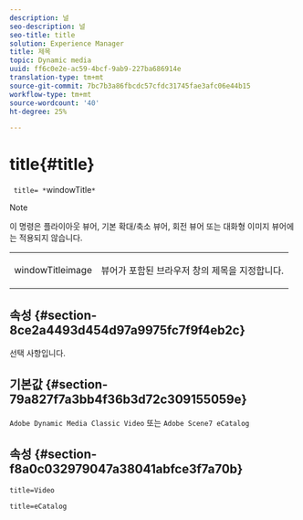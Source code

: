 ```yaml
---
description: 널
seo-description: 널
seo-title: title
solution: Experience Manager
title: 제목
topic: Dynamic media
uuid: ff6c0e2e-ac59-4bcf-9ab9-227ba686914e
translation-type: tm+mt
source-git-commit: 7bc7b3a86fbcdc57cfdc31745fae3afc06e44b15
workflow-type: tm+mt
source-wordcount: '40'
ht-degree: 25%

---
```



# title{#title}

` title= *`windowTitle`*`

>[!NOTE]
>
>이 명령은 플라이아웃 뷰어, 기본 확대/축소 뷰어, 회전 뷰어 또는 대화형 이미지 뷰어에는 적용되지 않습니다.

<table id="table_406072054CBA4A7BAC8E7AD45E361D37"> 
 <tbody> 
  <tr> 
   <td colname="col1"> <p> <span class="codeph"> <span class="varname"> windowTitleimage</span> </span> </p> </td> 
   <td colname="col2"> <p>뷰어가 포함된 브라우저 창의 제목을 지정합니다. </p> </td> 
  </tr> 
 </tbody> 
</table>

## 속성 {#section-8ce2a4493d454d97a9975fc7f9f4eb2c}

선택 사항입니다.

## 기본값 {#section-79a827f7a3bb4f36b3d72c309155059e}

`Adobe Dynamic Media Classic Video` 또는 `Adobe Scene7 eCatalog`

## 속성 {#section-f8a0c032979047a38041abfce3f7a70b}

`title=Video`

`title=eCatalog`
